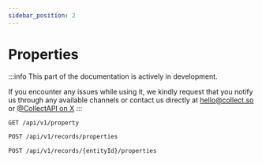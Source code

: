 ```yaml
---
sidebar_position: 2
---
```


# Properties

:::info
This part of the documentation is actively in development.

If you encounter any issues while using it, we kindly
request that you notify us through any available channels or contact us directly at
[hello@collect.so](mailto:hello@collect.so) or [@CollectAPI on X](https://x.com/collectAPI/)
:::

```bash
GET /api/v1/property
```
```bash
POST /api/v1/records/properties
```
```bash
POST /api/v1/records/{entityId}/properties
```